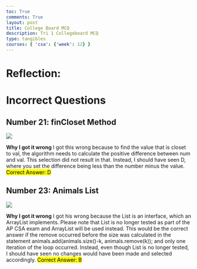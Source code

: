 ```yaml
---
toc: True
comments: True
layout: post
title: College Board MCQ
description: Tri 1 Collegeboard MCQ
type: tangibles
courses: { 'csa': {'week': 12} }
---
```


# Reflection: 



# Incorrect Questions

## Number 21: finCloset Method
<img src="{{site.baseurl}}/images/MCQ21.png">

**Why I got it wrong**
I got this wrong because to find the value that is closet to val, the algorithm needs to calculate the positive difference between num and val. This selection did not result in that. Instead, I should have seen D, where you set the difference being less than the number minus the value. <mark>Correct Answer: D</mark>

## Number 23: Animals List
<img src="{{site.baseurl}}/images/MCQ23.png">

**Why I got it wrong**
I got his wrong because the List is an interface, which an ArrayList implements. Please note that List is no longer tested as part of the AP CSA exam and ArrayList will be used instead. This would be the correct answer if the remove occurred before the size was calculated in the statement animals.add(animals.size()-k, animals.remove(k)); and only one iteration of the loop occurred. Instead, even though List is no longer tested, I should have seen no changes would have been made and selected accordingly. <mark>Correct Answer: B</mark>
